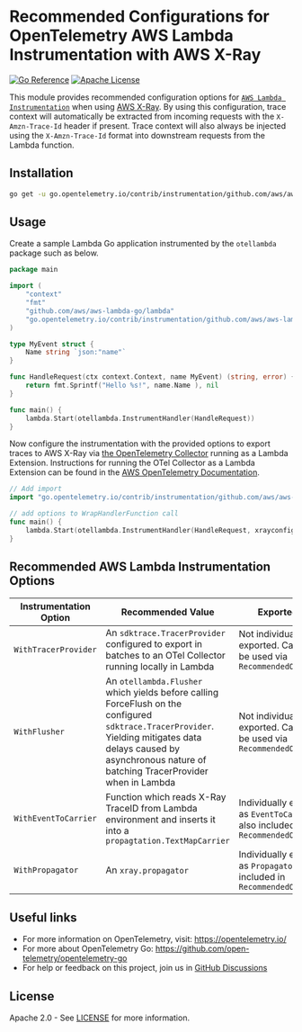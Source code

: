 # Recommended Configurations for OpenTelemetry AWS Lambda Instrumentation with AWS X-Ray

[![Go Reference][goref-image]][goref-url]
[![Apache License][license-image]][license-url]

This module provides recommended configuration options for [`AWS Lambda Instrumentation`](https://github.com/open-telemetry/opentelemetry-go-contrib/tree/main/instrumentation/github.com/aws/aws-lambda-go/otellambda) when using [AWS X-Ray](https://aws.amazon.com/xray/). By using this configuration, trace context will automatically be extracted from incoming requests with the `X-Amzn-Trace-Id` header if present. Trace context will also always be injected using the `X-Amzn-Trace-Id` format into downstream requests from the Lambda function.

## Installation

```bash
go get -u go.opentelemetry.io/contrib/instrumentation/github.com/aws/aws-lambda-go/otellambda/xrayconfig
```

## Usage

Create a sample Lambda Go application instrumented by the `otellambda` package such as below.

```go
package main

import (
	"context"
	"fmt"
	"github.com/aws/aws-lambda-go/lambda"
	"go.opentelemetry.io/contrib/instrumentation/github.com/aws/aws-lambda-go/otellambda"
)

type MyEvent struct {
	Name string `json:"name"`
}

func HandleRequest(ctx context.Context, name MyEvent) (string, error) {
	return fmt.Sprintf("Hello %s!", name.Name ), nil
}

func main() {
	lambda.Start(otellambda.InstrumentHandler(HandleRequest))
}
```

Now configure the instrumentation with the provided options to export traces to AWS X-Ray via [the OpenTelemetry Collector](https://github.com/open-telemetry/opentelemetry-collector) running as a Lambda Extension. Instructions for running the OTel Collector as a Lambda Extension can be found in the [AWS OpenTelemetry Documentation](https://aws-otel.github.io/docs/getting-started/lambda).

```go
// Add import
import "go.opentelemetry.io/contrib/instrumentation/github.com/aws/aws-lambda-go/otellambda/xrayconfig"

// add options to WrapHandlerFunction call
func main() {
	lambda.Start(otellambda.InstrumentHandler(HandleRequest, xrayconfig.RecommendedOptions()...))
}
```
## Recommended AWS Lambda Instrumentation Options

| Instrumentation Option | Recommended Value | Exported As |
| --- | --- | --- |
| `WithTracerProvider` | An `sdktrace.TracerProvider` configured to export in batches to an OTel Collector running locally in Lambda | Not individually exported. Can only be used via `RecommendedOptions()`
| `WithFlusher` | An `otellambda.Flusher` which yields before calling ForceFlush on the configured `sdktrace.TracerProvider`. Yielding mitigates data delays caused by asynchronous nature of batching TracerProvider when in Lambda | Not individually exported. Can only be used via `RecommendedOptions()`
| `WithEventToCarrier` | Function which reads X-Ray TraceID from Lambda environment and inserts it into a `propagtation.TextMapCarrier` | Individually exported as `EventToCarrier()`, also included in `RecommendedOptions()`
| `WithPropagator` | An `xray.propagator` | Individually exported as `Propagator()`, also included in `RecommendedOptions()`


## Useful links

- For more information on OpenTelemetry, visit: <https://opentelemetry.io/>
- For more about OpenTelemetry Go: <https://github.com/open-telemetry/opentelemetry-go>
- For help or feedback on this project, join us in [GitHub Discussions][discussions-url]


## License

Apache 2.0 - See [LICENSE][license-url] for more information.

[license-url]: https://github.com/open-telemetry/opentelemetry-go-contrib/blob/main/LICENSE
[license-image]: https://img.shields.io/badge/license-Apache_2.0-green.svg?style=flat
[goref-image]: https://pkg.go.dev/badge/go.opentelemetry.io/contrib/instrumentation/github.com/aws/aws-lambda-go/otellambda/xrayconfig.svg
[goref-url]: https://pkg.go.dev/go.opentelemetry.io/contrib/instrumentation/github.com/aws/aws-lambda-go/otellambda/xrayconfig
[discussions-url]: https://github.com/open-telemetry/opentelemetry-go/discussions
